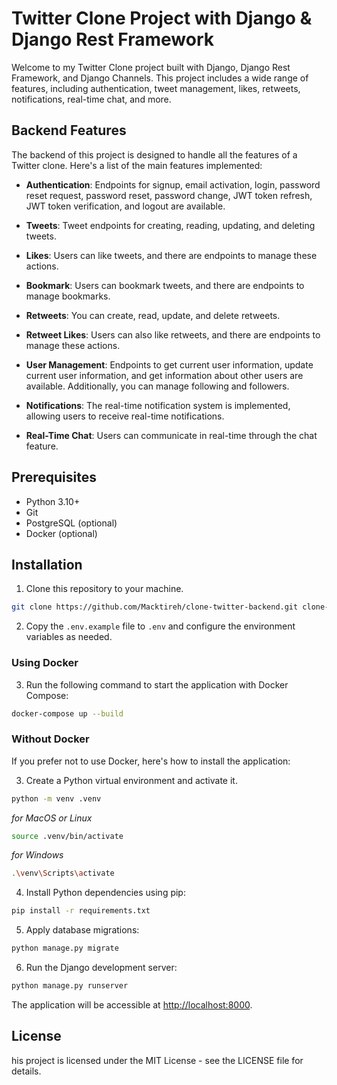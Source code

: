 # Twitter Clone Project with Django & Django Rest Framework

Welcome to my Twitter Clone project built with Django, Django Rest Framework, and Django Channels. This project includes a wide range of features, including authentication, tweet management, likes, retweets, notifications, real-time chat, and more.

## Backend Features

The backend of this project is designed to handle all the features of a Twitter clone. Here's a list of the main features implemented:

- **Authentication**: Endpoints for signup, email activation, login, password reset request, password reset, password change, JWT token refresh, JWT token verification, and logout are available.

- **Tweets**: Tweet endpoints for creating, reading, updating, and deleting tweets.

- **Likes**: Users can like tweets, and there are endpoints to manage these actions.

- **Bookmark**: Users can bookmark tweets, and there are endpoints to manage bookmarks.

- **Retweets**: You can create, read, update, and delete retweets.

- **Retweet Likes**: Users can also like retweets, and there are endpoints to manage these actions.

- **User Management**: Endpoints to get current user information, update current user information, and get information about other users are available. Additionally, you can manage following and followers.

- **Notifications**: The real-time notification system is implemented, allowing users to receive real-time notifications.

- **Real-Time Chat**: Users can communicate in real-time through the chat feature.


## Prerequisites

- Python 3.10+
- Git
- PostgreSQL (optional)
- Docker (optional)


## Installation

1. Clone this repository to your machine.

```bash
git clone https://github.com/Macktireh/clone-twitter-backend.git clone-twitter-backend
```

2. Copy the `.env.example` file to `.env` and configure the environment variables as needed.

### Using Docker

3. Run the following command to start the application with Docker Compose:

```bash
docker-compose up --build
```

### Without Docker

If you prefer not to use Docker, here's how to install the application:

3. Create a Python virtual environment and activate it.

```bash
python -m venv .venv
```

*for MacOS or Linux*
```bash
source .venv/bin/activate
```

*for Windows*
```bash
.\venv\Scripts\activate
```

4. Install Python dependencies using pip:

```bash
pip install -r requirements.txt
```
5. Apply database migrations:

```bash
python manage.py migrate
```

6. Run the Django development server:

```bash
python manage.py runserver
```

The application will be accessible at [http://localhost:8000](http://localhost:8000).


## License

his project is licensed under the MIT License - see the LICENSE file for details.
